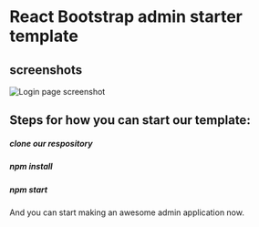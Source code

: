 # React Bootstrap admin starter template

## screenshots

![Login page screenshot](https://ldotr-development-bucket.s3.ap-south-1.amazonaws.com/data-upload/def3d830-7f70-11ec-a321-4b57550d7721/Screenshot%20from%202022-01-27%2018-21-28.png)

## Steps for how you can start our template: 

##### clone our respository

##### npm install

##### npm start

And you can start making an awesome admin application now.